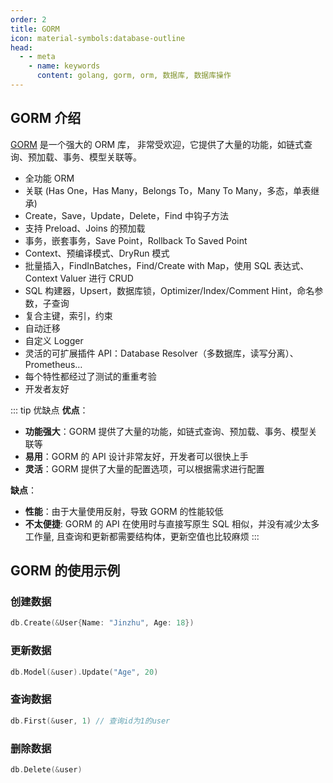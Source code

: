 ```yaml
---
order: 2
title: GORM
icon: material-symbols:database-outline
head:
  - - meta
    - name: keywords
      content: golang, gorm, orm, 数据库, 数据库操作
---
```


## GORM 介绍

[GORM](https://gorm.io) 是一个强大的 ORM 库， 非常受欢迎，它提供了大量的功能，如链式查询、预加载、事务、模型关联等。

- 全功能 ORM
- 关联 (Has One，Has Many，Belongs To，Many To Many，多态，单表继承)
- Create，Save，Update，Delete，Find 中钩子方法
- 支持 Preload、Joins 的预加载
- 事务，嵌套事务，Save Point，Rollback To Saved Point
- Context、预编译模式、DryRun 模式
- 批量插入，FindInBatches，Find/Create with Map，使用 SQL 表达式、Context Valuer 进行 CRUD
- SQL 构建器，Upsert，数据库锁，Optimizer/Index/Comment Hint，命名参数，子查询
- 复合主键，索引，约束
- 自动迁移
- 自定义 Logger
- 灵活的可扩展插件 API：Database Resolver（多数据库，读写分离）、Prometheus…
- 每个特性都经过了测试的重重考验
- 开发者友好

::: tip 优缺点
**优点**：
- **功能强大**：GORM 提供了大量的功能，如链式查询、预加载、事务、模型关联等
- **易用**：GORM 的 API 设计非常友好，开发者可以很快上手
- **灵活**：GORM 提供了大量的配置选项，可以根据需求进行配置

**缺点**：
- **性能**：由于大量使用反射，导致 GORM 的性能较低
- **不太便捷**: GORM 的 API 在使用时与直接写原生 SQL 相似，并没有减少太多工作量, 且查询和更新都需要结构体，更新空值也比较麻烦
:::

## GORM 的使用示例

### 创建数据

```go
db.Create(&User{Name: "Jinzhu", Age: 18})
```

### 更新数据

```go
db.Model(&user).Update("Age", 20)
```

### 查询数据

```go
db.First(&user, 1) // 查询id为1的user
```

### 删除数据

```go
db.Delete(&user)
```
